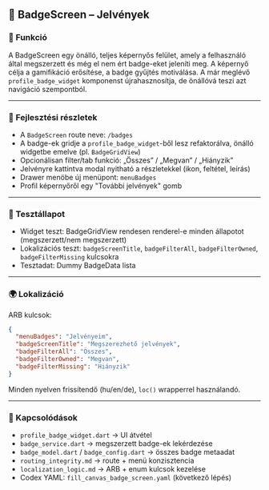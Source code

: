## 🌟 BadgeScreen – Jelvények

### 🌟 Funkció

A BadgeScreen egy önálló, teljes képernyős felület, amely a felhasználó által megszerzett és még el nem ért badge-eket jeleníti meg. A képernyő célja a gamifikáció erősítése, a badge gyűjtés motiválása. A már meglévő `profile_badge_widget` komponenst újrahasznosítja, de önállóvá teszi azt navigáció szempontból.

---

### 🧠 Fejlesztési részletek

* A `BadgeScreen` route neve: `/badges`
* A badge-ek gridje a `profile_badge_widget`-ből lesz refaktorálva, önálló widgetbe emelve (pl. `BadgeGridView`)
* Opcionálisan filter/tab funkció: „Összes” / „Megvan” / „Hiányzik”
* Jelvényre kattintva modal nyitható a részletekkel (ikon, feltétel, leírás)
* Drawer menöbe új menüpont: `menuBadges`
* Profil képernyőről egy "További jelvények" gomb

---

### 🧪 Tesztállapot

* Widget teszt: BadgeGridView rendesen renderel-e minden állapotot (megszerzett/nem megszerzett)
* Lokalizációs teszt: `badgeScreenTitle`, `badgeFilterAll`, `badgeFilterOwned`, `badgeFilterMissing` kulcsokra
* Tesztadat: Dummy BadgeData lista

---

### 🌍 Lokalizáció

ARB kulcsok:

```json
{
  "menuBadges": "Jelvényeim",
  "badgeScreenTitle": "Megszerezhető jelvények",
  "badgeFilterAll": "Összes",
  "badgeFilterOwned": "Megvan",
  "badgeFilterMissing": "Hiányzik"
}
```

Minden nyelven frissítendő (hu/en/de), `loc()` wrapperrel használandó.

---

### 📌 Kapcsolódások

* `profile_badge_widget.dart` → UI átvétel
* `badge_service.dart` → megszerzett badge-ek lekérdezése
* `badge_model.dart` / `badge_config.dart` → összes badge metaadat
* `routing_integrity.md` → route + menü konzisztencia
* `localization_logic.md` → ARB + enum kulcsok kezelése
* Codex YAML: `fill_canvas_badge_screen.yaml` (következő lépés)
    